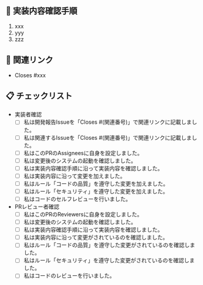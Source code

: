## 🔄 実装内容確認手順
<!-- ここに実装内容の確認手順を記載（必須） -->
1. xxx
2. yyy
3. zzz

## 🔗 関連リンク
<!-- 関連するURLなどを記載（必須） -->
- Closes #xxx

<!-- 以下変更禁止 -->
## 📋 チェックリスト
<!-- Issue作成後チェックリストの内容を確認しチェックする -->
- 実装者確認
  - [ ] 私は開発報告Issueを「Closes #(関連番号)」で関連リンクに記載しました。
  - [ ] 私は関連するIssueを「Closes #(関連番号)」で関連リンクに記載しました。
  - [ ] 私はこのPRのAssigneesに自身を設定しました。
  - [ ] 私は変更後のシステムの起動を確認しました。
  - [ ] 私は実装内容確認手順に沿って実装内容を確認しました。
  - [ ] 私は実装内容に沿って変更を加えました。
  - [ ] 私はルール「コードの品質」を遵守した変更を加えました。
  - [ ] 私はルール「セキュリティ」を遵守した変更を加えました。
  - [ ] 私はコードのセルフレビューを行いました。
- PRレビュー者確認
  - [ ] 私はこのPRのReviewersに自身を設定しました。
  - [ ] 私は変更後のシステムの起動を確認しました。
  - [ ] 私は実装内容確認手順に沿って実装内容を確認しました。
  - [ ] 私は実装内容に沿って変更がされているのを確認しました。
  - [ ] 私はルール「コードの品質」を遵守した変更がされているのを確認しました。
  - [ ] 私はルール「セキュリティ」を遵守した変更がされているのを確認しました。
  - [ ] 私はコードのレビューを行いました。
